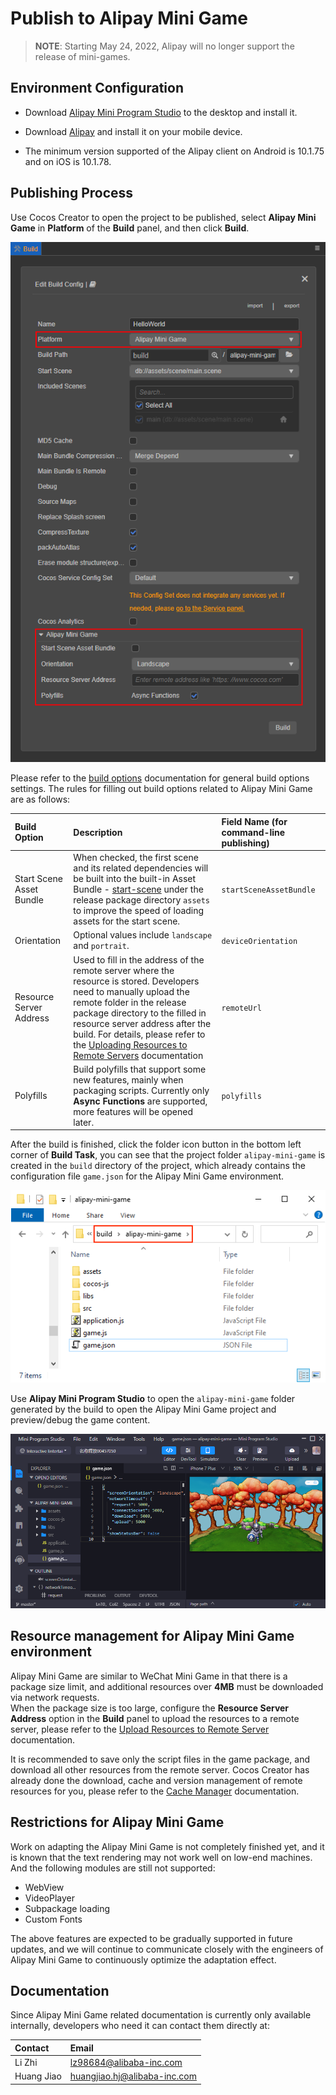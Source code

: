 # Publish to Alipay Mini Game

> **NOTE**: Starting May 24, 2022, Alipay will no longer support the release of mini-games.

## Environment Configuration

- Download [Alipay Mini Program Studio](https://render.alipay.com/p/f/fd-jwq8nu2a/pages/home/index.html) to the desktop and install it.

- Download [Alipay](https://mobile.alipay.com/index.htm) and install it on your mobile device.

- The minimum version supported of the Alipay client on Android is 10.1.75 and on iOS is 10.1.78.

## Publishing Process

Use Cocos Creator to open the project to be published, select **Alipay Mini Game** in **Platform** of the **Build** panel, and then click **Build**.

![build option](./publish-alipay-mini-game/build_option.png)

Please refer to the [build options](build-options.md) documentation for general build options settings. The rules for filling out build options related to Alipay Mini Game are as follows:

| Build Option | Description | Field Name (for command-line publishing) |
| :-- | :-- | :-- |
| Start Scene Asset Bundle | When checked, the first scene and its related dependencies will be built into the built-in Asset Bundle - [start-scene](../../asset/bundle.md#the-built-in-asset-bundle) under the release package directory `assets` to improve the speed of loading assets for the start scene. | `startSceneAssetBundle` |
| Orientation | Optional values include `landscape` and `portrait`. | `deviceOrientation` |
| Resource Server Address | Used to fill in the address of the remote server where the resource is stored. Developers need to manually upload the remote folder in the release package directory to the filled in resource server address after the build. For details, please refer to the [Uploading Resources to Remote Servers](../../asset/cache-manager.md) documentation | `remoteUrl` |
| Polyfills | Build polyfills that support some new features, mainly when packaging scripts. Currently only **Async Functions** are supported, more features will be opened later. | `polyfills` |

After the build is finished, click the folder icon button in the bottom left corner of **Build Task**, you can see that the project folder `alipay-mini-game` is created in the `build` directory of the project, which already contains the configuration file `game.json` for the Alipay Mini Game environment.

![build](./publish-alipay-mini-game/build.png)

Use **Alipay Mini Program Studio** to open the `alipay-mini-game` folder generated by the build to open the Alipay Mini Game project and preview/debug the game content.

![preview](./publish-alipay-mini-game/preview.png)

## Resource management for Alipay Mini Game environment

Alipay Mini Game are similar to WeChat Mini Game in that there is a package size limit, and additional resources over **4MB** must be downloaded via network requests. <br>When the package size is too large, configure the **Resource Server Address** option in the **Build** panel to upload the resources to a remote server, please refer to the [Upload Resources to Remote Server](../../asset/cache-manager.md) documentation.

It is recommended to save only the script files in the game package, and download all other resources from the remote server. Cocos Creator has already done the download, cache and version management of remote resources for you, please refer to the [Cache Manager](../../asset/cache-manager.md) documentation.

## Restrictions for Alipay Mini Game

Work on adapting the Alipay Mini Game is not completely finished yet, and it is known that the text rendering may not work well on low-end machines. And the following modules are still not supported:

- WebView
- VideoPlayer
- Subpackage loading
- Custom Fonts

The above features are expected to be gradually supported in future updates, and we will continue to communicate closely with the engineers of Alipay Mini Game to continuously optimize the adaptation effect.

## Documentation

Since Alipay Mini Game related documentation is currently only available internally, developers who need it can contact them directly at:

| Contact | Email |
| :---- | :---- |
| Li Zhi | lz98684@alibaba-inc.com |
| Huang Jiao | huangjiao.hj@alibaba-inc.com |
